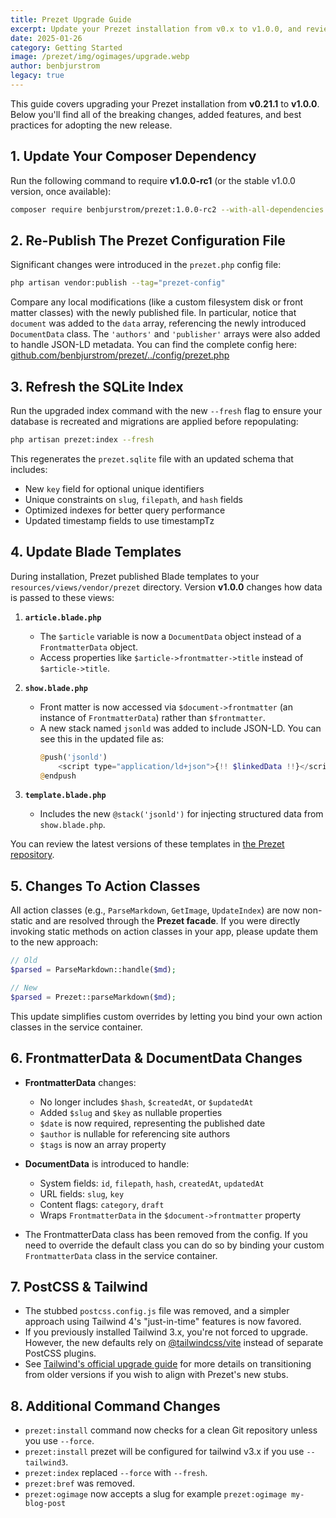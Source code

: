 ```yaml
---
title: Prezet Upgrade Guide
excerpt: Update your Prezet installation from v0.x to v1.0.0, and review important configuration changes, new classes, and updated Blade templates.
date: 2025-01-26
category: Getting Started
image: /prezet/img/ogimages/upgrade.webp
author: benbjurstrom
legacy: true
---
```


This guide covers upgrading your Prezet installation from **v0.21.1** to **v1.0.0**. Below you'll find all of the breaking changes, added features, and best practices for adopting the new release.

## 1. Update Your Composer Dependency

Run the following command to require **v1.0.0-rc1** (or the stable v1.0.0 version, once available):

```bash
composer require benbjurstrom/prezet:1.0.0-rc2 --with-all-dependencies
```

## 2. Re-Publish The Prezet Configuration File

Significant changes were introduced in the `prezet.php` config file:

```bash
php artisan vendor:publish --tag="prezet-config"
```

Compare any local modifications (like a custom filesystem disk or front matter classes) with the newly published file. In particular, notice that `document` was added to the `data` array, referencing the newly introduced `DocumentData` class. The `'authors'` and `'publisher'` arrays were also added to handle JSON-LD metadata. You can find the complete config here: [github.com/benbjurstrom/prezet/../config/prezet.php](https://github.com/benbjurstrom/prezet/blob/main/config/prezet.php)

## 3. Refresh the SQLite Index

Run the upgraded index command with the new `--fresh` flag to ensure your database is recreated and migrations are applied before repopulating:

```bash
php artisan prezet:index --fresh
```

This regenerates the `prezet.sqlite` file with an updated schema that includes:
- New `key` field for optional unique identifiers
- Unique constraints on `slug`, `filepath`, and `hash` fields
- Optimized indexes for better query performance
- Updated timestamp fields to use timestampTz

## 4. Update Blade Templates

During installation, Prezet published Blade templates to your `resources/views/vendor/prezet` directory. Version **v1.0.0** changes how data is passed to these views:

1. **`article.blade.php`**
    - The `$article` variable is now a `DocumentData` object instead of a `FrontmatterData` object.
    - Access properties like `$article->frontmatter->title` instead of `$article->title`.

2. **`show.blade.php`**
    - Front matter is now accessed via `$document->frontmatter` (an instance of `FrontmatterData`) rather than `$frontmatter`.
    - A new stack named `jsonld` was added to include JSON-LD. You can see this in the updated file as:
      ```php
      @push('jsonld')
          <script type="application/ld+json">{!! $linkedData !!}</script>
      @endpush
      ```
3. **`template.blade.php`**
    - Includes the new `@stack('jsonld')` for injecting structured data from `show.blade.php`.

You can review the latest versions of these templates in [the Prezet repository](https://github.com/benbjurstrom/prezet/blob/main/resources/views/components/).

## 5. Changes To Action Classes

All action classes (e.g., `ParseMarkdown`, `GetImage`, `UpdateIndex`) are now non-static and are resolved through the **Prezet facade**. If you were directly invoking static methods on action classes in your app, please update them to the new approach:

```php
// Old
$parsed = ParseMarkdown::handle($md);

// New
$parsed = Prezet::parseMarkdown($md);
```

This update simplifies custom overrides by letting you bind your own action classes in the service container.

## 6. FrontmatterData & DocumentData Changes

- **FrontmatterData** changes:
  - No longer includes `$hash`, `$createdAt`, or `$updatedAt`
  - Added `$slug` and `$key` as nullable properties
  - `$date` is now required, representing the published date
  - `$author` is nullable for referencing site authors
  - `$tags` is now an array property

- **DocumentData** is introduced to handle:
  - System fields: `id`, `filepath`, `hash`, `createdAt`, `updatedAt`
  - URL fields: `slug`, `key`
  - Content flags: `category`, `draft`
  - Wraps `FrontmatterData` in the `$document->frontmatter` property

- The FrontmatterData class has been removed from the config. If you need to override the default class you can do so by binding your custom `FrontmatterData` class in the service container.

## 7. PostCSS & Tailwind

- The stubbed `postcss.config.js` file was removed, and a simpler approach using Tailwind 4's "just-in-time" features is now favored.
- If you previously installed Tailwind 3.x, you're not forced to upgrade. However, the new defaults rely on [@tailwindcss/vite](https://www.npmjs.com/package/@tailwindcss/vite) instead of separate PostCSS plugins.
- See [Tailwind's official upgrade guide](https://tailwindcss.com/docs/upgrade-guide) for more details on transitioning from older versions if you wish to align with Prezet's new stubs.

## 8. Additional Command Changes
- `prezet:install` command now checks for a clean Git repository unless you use `--force`.
- `prezet:install` prezet will be configured for tailwind v3.x if you use `--tailwind3`.
- `prezet:index` replaced `--force` with `--fresh`.
- `prezet:bref` was removed.
- `prezet:ogimage` now accepts a slug for example `prezet:ogimage my-blog-post`
